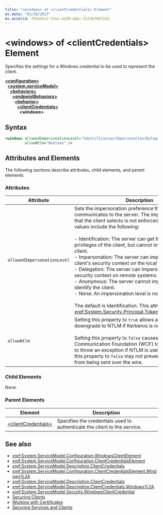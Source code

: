 ```yaml
---
title: "<windows> of <clientCredentials> Element"
ms.date: "03/30/2017"
ms.assetid: 793e41c2-31ea-4159-abbc-2123bf097233
---
```

# \<windows> of \<clientCredentials> Element
Specifies the settings for a Windows credential to be used to represent the client.  
  
[**\<configuration>**](../configuration-element.md)\
&nbsp;&nbsp;[**\<system.serviceModel>**](system-servicemodel.md)\
&nbsp;&nbsp;&nbsp;&nbsp;[**\<behaviors>**](behaviors.md)\
&nbsp;&nbsp;&nbsp;&nbsp;&nbsp;&nbsp;[**\<endpointBehaviors>**](endpointbehaviors.md)\
&nbsp;&nbsp;&nbsp;&nbsp;&nbsp;&nbsp;&nbsp;&nbsp;[**\<behavior>**](behavior-of-endpointbehaviors.md)\
&nbsp;&nbsp;&nbsp;&nbsp;&nbsp;&nbsp;&nbsp;&nbsp;&nbsp;&nbsp;[**\<clientCredentials>**](clientcredentials.md)\
&nbsp;&nbsp;&nbsp;&nbsp;&nbsp;&nbsp;&nbsp;&nbsp;&nbsp;&nbsp;&nbsp;&nbsp;**\<windows>**  
  
## Syntax  
  
```xml  
<windows allowedImpersonationLevel="Identification/Impersonation/Delegation/Anonymous/None"
         allowNtlm="Boolean" />
```  
  
## Attributes and Elements  
 The following sections describe attributes, child elements, and parent elements.  
  
### Attributes  
  
|Attribute|Description|  
|---------------|-----------------|  
|`allowedImpersonationLevel`|Sets the impersonation preference that the client communicates to the server. The impersonation mode that the client selects is not enforced on the server. Valid values include the following:<br /><br /> -   Identification: The server can get the identity and privileges of the client, but cannot impersonate the client.<br />-   Impersonation: The server can impersonate the client's security context on the local system.<br />-   Delegation: The server can impersonate the client's security context on remote systems.<br />-   Anonymous: The server cannot impersonate or identify the client.<br />-   None: An impersonation level is not assigned.<br /><br /> The default is Identification. This attribute is of type <xref:System.Security.Principal.TokenImpersonationLevel>.|  
|`allowNtlm`|Setting this property to `true` allows authentication to downgrade to NTLM if Kerberos is not available.<br /><br /> Setting this property to `false` causes Windows Communication Foundation (WCF) to make a best-effort to throw an exception if NTLM is used. Note that setting this property to `false` may not prevent NTLM credentials from being sent over the wire.|  
  
### Child Elements  
 None.  
  
### Parent Elements  
  
|Element|Description|  
|-------------|-----------------|  
|[\<clientCredentials>](clientcredentials.md)|Specifies the credentials used to authenticate the client to the service.|  
  
## See also

- <xref:System.ServiceModel.Configuration.WindowsClientElement>
- <xref:System.ServiceModel.Configuration.ClientCredentialsElement>
- <xref:System.ServiceModel.Description.ClientCredentials>
- <xref:System.ServiceModel.Configuration.ClientCredentialsElement.Windows%2A>
- <xref:System.ServiceModel.Description.ClientCredentials>
- <xref:System.ServiceModel.Description.ClientCredentials.Windows%2A>
- <xref:System.ServiceModel.Security.WindowsClientCredential>
- [Securing Clients](../../../wcf/securing-clients.md)
- [Working with Certificates](../../../wcf/feature-details/working-with-certificates.md)
- [Securing Services and Clients](../../../wcf/feature-details/securing-services-and-clients.md)
